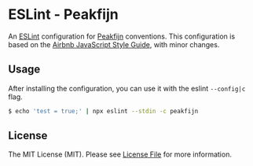 # ESLint - Peakfijn

An [ESLint](https://github.com/eslint/eslint) configuration for [Peakfijn](https://peakfijn.nl/) conventions.
This configuration is based on the [Airbnb JavaScript Style Guide](https://github.com/airbnb/javascript), with minor changes.

## Usage

After installing the configuration, you can use it with the eslint `--config|c` flag.

```bash
$ echo 'test = true;' | npx eslint --stdin -c peakfijn
```

## License

The MIT License (MIT). Please see [License File](LICENSE.md) for more information.

